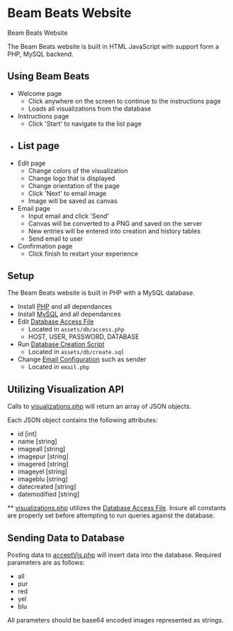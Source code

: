 # Beam Beats Website
Beam Beats Website

The Beam Beats website is built in HTML JavaScript with support form a PHP, MySQL backend.

Using Beam Beats
------------------

- Welcome page
	- Click anywhere on the screen to continue to the instructions page
	- Loads all visualizations from the database
- Instructions page
	- Click 'Start' to navigate to the list page
- List page
	-
- Edit page
	- Change colors of the visualization
	- Change logo that is displayed
	- Change orientation of the page
	- Click 'Next' to email image
	- Image will be saved as canvas
- Email page
	- Input email and click 'Send'
	- Canvas will be converted to a PNG and saved on the server
	- New entries will be entered into creation and history tables
	- Send email to user
- Confirmation page
	- Click finish to restart your experience

Setup
------------------

The Beam Beats website is built in PHP with a MySQL database.

- Install [PHP](http://php.net/manual/en/install.php) and all dependances
- Install [MySQL](http://dev.mysql.com/downloads/) and all dependances
- Edit [Database Access File](https://github.com/YouMeKim/beam-beats/blob/master/db/access.php)
	- Located in `assets/db/access.php`
	- HOST, USER, PASSWORD, DATABASE
- Run [Database Creation Script](https://github.com/YouMeKim/beam-beats/blob/master/db/create.sql)
	- Located in `assets/db/create.sql`
- Change [Email Configuration](https://github.com/YouMeKim/beam-beats/blob/master/email.php) such as sender
	- Located in `email.php`

Utilizing Visualization API
------------------

Calls to [visualizations.php](https://github.com/YouMeKim/beam-beats/blob/master/visualizations.php) will return an array of JSON objects.

Each JSON object contains the following attributes:

- id [int]
- name [string]
- imageall [string]
- imagepur [string]
- imagered [string]
- imageyel [string]
- imageblu [string]
- datecreated [string]
- datemodified [string]

** [visualizations.php](https://github.com/YouMeKim/beam-beats/blob/master/visualizations.php) utilizes the [Database Access File](https://github.com/YouMeKim/beam-beats/blob/master/db/access.php). Insure all constants are properly set before attempting to run queries against the database.

Sending Data to Database
------------------

Posting data to [acceptVis.php](https://github.com/YouMeKim/beam-beats/blob/master/acceptVis.php) will insert data into the database. Required parameters are as follows:

- all
- pur
- red
- yel
- blu

All parameters should be base64 encoded images represented as strings.
